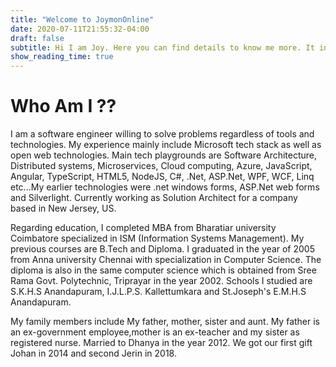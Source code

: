 ```yaml
---
title: "Welcome to JoymonOnline"
date: 2020-07-11T21:55:32-04:00
draft: false
subtitle: Hi I am Joy. Here you can find details to know me more. It includes my personal details, education details and professional details
show_reading_time: true
---
```


# Who Am I ??

I am a software engineer willing to solve problems regardless of tools and technologies. My experience mainly include Microsoft tech stack as well as open web technologies. Main tech playgrounds are Software Architecture, Distributed systems, Microservices, Cloud computing, Azure, JavaScript, Angular, TypeScript, HTML5, NodeJS, C#, .Net, ASP.Net, WPF, WCF, Linq etc...My earlier technologies were .net windows forms, ASP.Net web forms and Silverlight. Currently working as Solution Architect for a company based in New Jersey, US.

Regarding education, I completed MBA from Bharatiar university Coimbatore specialized in ISM (Information Systems Management). My previous courses are B.Tech and Diploma. I graduated in the year of 2005 from Anna university Chennai with specialization in Computer Science. The diploma is also in the same computer science which is obtained from Sree Rama Govt. Polytechnic, Triprayar in the year 2002. Schools I studied are S.K.H.S Anandapuram, I.J.L.P.S. Kallettumkara and St.Joseph's E.M.H.S Anandapuram.

My family members include My father, mother, sister and aunt. My father is an ex-government employee,mother is an ex-teacher and my sister as registered nurse. Married to Dhanya in the year 2012. We got our first gift Johan in 2014 and second Jerin in 2018.
